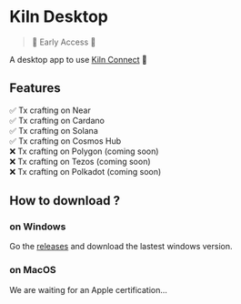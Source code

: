 # Kiln Desktop
> 🚧 Early Access 🚧

A desktop app to use [Kiln Connect](https://docs.kiln.fi/v1/connect/overview-of-kiln-connect) 🚀

## Features

✅ Tx crafting on Near\
✅ Tx crafting on Cardano\
✅ Tx crafting on Solana\
✅ Tx crafting on Cosmos Hub\
❌ Tx crafting on Polygon (coming soon)\
❌ Tx crafting on Tezos (coming soon)\
❌ Tx crafting on Polkadot (coming soon)

## How to download ?

### on Windows

Go the [releases](https://github.com/kilnfi/kiln-desktop/releases) and download the lastest windows version.

### on MacOS

We are waiting for an Apple certification...
